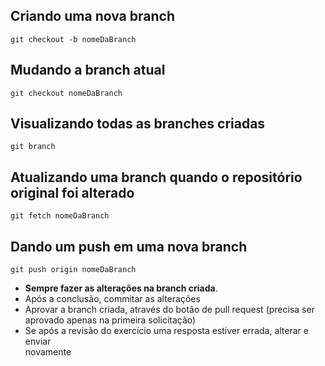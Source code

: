 ## Criando uma nova branch
`git checkout -b nomeDaBranch`

## Mudando a branch atual
`git checkout nomeDaBranch`

## Visualizando todas as branches criadas
`git branch`

## Atualizando uma branch quando o repositório original foi alterado
`git fetch nomeDaBranch`

## Dando um push em uma nova branch
`git push origin nomeDaBranch`

- **Sempre fazer as alterações na branch criada**.
- Após a conclusão, commitar as alterações
- Aprovar a branch criada, através do botão de pull request (precisa ser  
  aprovado apenas na primeira solicitação)
- Se após a revisão do exercício uma resposta estiver errada, alterar e enviar  
novamente
